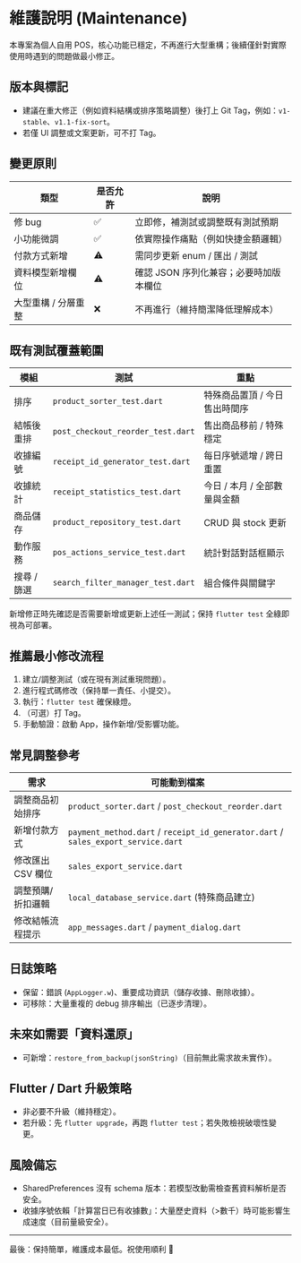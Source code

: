 # 維護說明 (Maintenance)

本專案為個人自用 POS，核心功能已穩定，不再進行大型重構；後續僅針對實際使用時遇到的問題做最小修正。

## 版本與標記
- 建議在重大修正（例如資料結構或排序策略調整）後打上 Git Tag，例如：`v1-stable`、`v1.1-fix-sort`。
- 若僅 UI 調整或文案更新，可不打 Tag。

## 變更原則
| 類型 | 是否允許 | 說明 |
| ---- | -------- | ---- |
| 修 bug | ✅ | 立即修，補測試或調整既有測試預期 |
| 小功能微調 | ✅ | 依實際操作痛點（例如快捷金額邏輯）|
| 付款方式新增 | ⚠️ | 需同步更新 enum / 匯出 / 測試 |
| 資料模型新增欄位 | ⚠️ | 確認 JSON 序列化兼容；必要時加版本欄位 |
| 大型重構 / 分層重整 | ❌ | 不再進行（維持簡潔降低理解成本）|

## 既有測試覆蓋範圍
| 模組 | 測試 | 重點 |
| ---- | ---- | ---- |
| 排序 | `product_sorter_test.dart` | 特殊商品置頂 / 今日售出時間序 |
| 結帳後重排 | `post_checkout_reorder_test.dart` | 售出商品移前 / 特殊穩定 |
| 收據編號 | `receipt_id_generator_test.dart` | 每日序號遞增 / 跨日重置 |
| 收據統計 | `receipt_statistics_test.dart` | 今日 / 本月 / 全部數量與金額 |
| 商品儲存 | `product_repository_test.dart` | CRUD 與 stock 更新 |
| 動作服務 | `pos_actions_service_test.dart` | 統計對話對話框顯示 |
| 搜尋 / 篩選 | `search_filter_manager_test.dart` | 組合條件與關鍵字 |

新增修正時先確認是否需要新增或更新上述任一測試；保持 `flutter test` 全綠即視為可部署。

## 推薦最小修改流程
1. 建立/調整測試（或在現有測試重現問題）。
2. 進行程式碼修改（保持單一責任、小提交）。
3. 執行：`flutter test` 確保綠燈。
4. （可選）打 Tag。
5. 手動驗證：啟動 App，操作新增/受影響功能。

## 常見調整參考
| 需求 | 可能動到檔案 |
| ---- | ------------ |
| 調整商品初始排序 | `product_sorter.dart` / `post_checkout_reorder.dart` |
| 新增付款方式 | `payment_method.dart` / `receipt_id_generator.dart` / `sales_export_service.dart` |
| 修改匯出 CSV 欄位 | `sales_export_service.dart` |
| 調整預購/折扣邏輯 | `local_database_service.dart` (特殊商品建立) |
| 修改結帳流程提示 | `app_messages.dart` / `payment_dialog.dart` |

## 日誌策略
- 保留：錯誤 (`AppLogger.w`)、重要成功資訊（儲存收據、刪除收據）。
- 可移除：大量重複的 debug 排序輸出（已逐步清理）。

## 未來如需要「資料還原」
- 可新增：`restore_from_backup(jsonString)`（目前無此需求故未實作）。

## Flutter / Dart 升級策略
- 非必要不升級（維持穩定）。
- 若升級：先 `flutter upgrade`，再跑 `flutter test`；若失敗檢視破壞性變更。

## 風險備忘
- SharedPreferences 沒有 schema 版本：若模型改動需檢查舊資料解析是否安全。
- 收據序號依賴「計算當日已有收據數」：大量歷史資料（>數千）時可能影響生成速度（目前量級安全）。

---
最後：保持簡單，維護成本最低。祝使用順利 🐾
